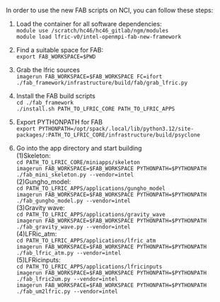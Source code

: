 In order to use the new FAB scripts on NCI, you can follow these steps:

1. Load the container for all software dependencies:  
	`module use /scratch/hc46/hc46_gitlab/ngm/modules`  
	`module load lfric-v0/intel-openmpi-fab-new-framework`
	
2. Find a suitable space for FAB:  
    `export FAB_WORKSPACE=$PWD`

3. Grab the lfric sources  
	`imagerun FAB_WORKSPACE=$FAB_WORKSPACE FC=ifort ./fab_framework/infrastructure/build/fab/grab_lfric.py`

4. Install the FAB build scripts  
	`cd ./fab_framework`  
	`./install.sh PATH_TO_LFRIC_CORE PATH_TO_LFRIC_APPS`

5. Export PYTHONPATH for FAB  
	`export PYTHONPATH=/opt/spack/.local/lib/python3.12/site-packages/:PATH_TO_LFRIC_CORE/infrastructure/build/psyclone`

6. Go into the app directory and start building  
	(1)Skeleton:  
	`cd PATH_TO_LFRIC_CORE/miniapps/skeleton`  
	`imagerun FAB_WORKSPACE=$FAB_WORKSPACE PYTHONPATH=$PYTHONPATH ./fab_mini_skeleton.py --vendor=intel`  
	(2)Gungho_model:  
	`cd PATH_TO_LFRIC_APPS/applications/gungho_model`  
	`imagerun FAB_WORKSPACE=$FAB_WORKSPACE PYTHONPATH=$PYTHONPATH ./fab_gungho_model.py --vendor=intel`   
	(3)Gravity wave:  
	`cd PATH_TO_LFRIC_APPS/applications/gravity_wave`  
	`imagerun FAB_WORKSPACE=$FAB_WORKSPACE PYTHONPATH=$PYTHONPATH ./fab_gravity_wave.py --vendor=intel`  
	(4)LFRic_atm:  
	`cd PATH_TO_LFRIC_APPS/applications/lfric_atm`  
	`imagerun FAB_WORKSPACE=$FAB_WORKSPACE PYTHONPATH=$PYTHONPATH ./fab_lfric_atm.py --vendor=intel`  
	(5)LFRicinputs:  
	`cd PATH_TO_LFRIC_APPS/applications/lfricinputs`  
	`imagerun FAB_WORKSPACE=$FAB_WORKSPACE PYTHONPATH=$PYTHONPATH ./fab_lfric2um.py --vendor=intel`  
	`imagerun FAB_WORKSPACE=$FAB_WORKSPACE PYTHONPATH=$PYTHONPATH ./fab_um2lfric.py --vendor=intel`  
